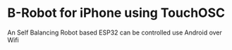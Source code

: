 # B-Robot for iPhone using TouchOSC
 An Self Balancing Robot based ESP32 can be controlled use Android over Wifi

